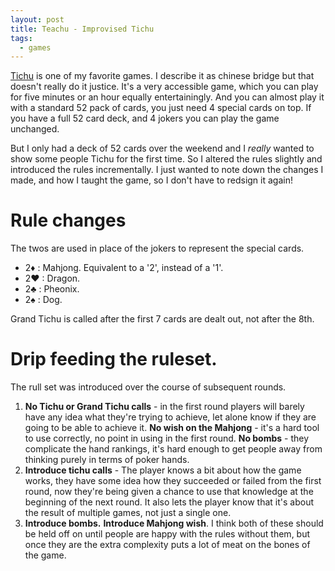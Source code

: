 ```yaml
---
layout: post
title: Teachu - Improvised Tichu
tags:
  - games
---
```


[Tichu](http://en.wikipedia.org/wiki/Tichu) is one of my favorite games. I describe it as chinese bridge but that doesn't really do it justice. It's a very accessible game, which you can play for five minutes or an hour equally entertainingly. And you can almost play it with a standard 52 pack of cards, you just need 4 special cards on top. If you have a full 52 card deck, and 4 jokers you can play the game unchanged.

But I only had a deck of 52 cards over the weekend and I *really* wanted to show some people Tichu for the first time. So I altered the rules slightly and introduced the rules incrementally. I just wanted to note down the changes I made, and how I taught the game, so I don't have to redsign it again!

# Rule changes

The twos are used in place of the jokers to represent the special cards.
- 2♦ : Mahjong. Equivalent to a '2', instead of a '1'.
- 2♥ : Dragon.
- 2♣ : Pheonix.
- 2♠ : Dog.

Grand Tichu is called after the first 7 cards are dealt out, not after the 8th.

# Drip feeding the ruleset.

The rull set was introduced over the course of subsequent rounds.

1. **No Tichu or Grand Tichu calls** - in the first round players will barely have any idea what they're trying to achieve, let alone know if they are going to be able to achieve it. **No wish on the Mahjong** - it's a hard tool to use correctly, no point in using in the first round. **No bombs** - they complicate the hand rankings, it's hard enough to get people away from thinking purely in terms of poker hands.
2. **Introduce tichu calls** - The player knows a bit about how the game works, they have some idea how they succeeded or failed from the first round, now they're being given a chance to use that knowledge at the beginning of the next round. It also lets the player know that it's about the result of multiple games, not just a single one.
3. **Introduce bombs.** **Introduce Mahjong wish**. I think both of these should be held off on until people are happy with the rules without them, but once they are the extra complexity puts a lot of meat on the bones of the game.
